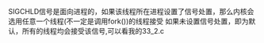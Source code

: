 SIGCHLD信号是面向进程的，如果该线程所在进程设置了信号处置，那么内核会选用任意一个线程(不一定是调用fork())的线程接受
如果未设置信号处置，即为默认，所有的线程均会接受该信号,可以看我的33_2.c
